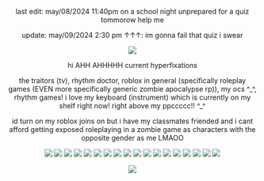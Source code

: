 

<p align="center">
last edit: may/08/2024 11:40pm on a school night unprepared for a quiz tommorow help me
</p>

<p align="center">
update: may/09/2024 2:30 pm ↑↑↑: im gonna fail that quiz i swear
</p>

<p align="center">
<img src="https://decohoard.carrd.co/assets/images/gallery23/5e2fd859.gif?v=3fd34f6c" />
</p>

<p align="center">
hi AHH AHHHHH
current hyperfixations
</p>

<p align="center">
the traitors (tv), rhythm doctor, roblox in general (specifically roleplay games (EVEN more specifically generic zombie apocalypse rp)), my ocs ^_^, rhythm games! i love my keyboard (instrument) which is currently on my shelf right now! right above my ppccccc!! ^_^
</p>

<p align="center">
id turn on my roblox joins on but i have my classmates friended and i cant afford getting exposed roleplaying in a zombie game as characters with the opposite gender as me LMAOO
</p>


<p align="center">
<img src="https://64.media.tumblr.com/97a0c487981805269ed73917f48adb21/473928ea48888009-9f/s100x200/8367b381f5ffcb29552b1b7e349767bf7da34e81.pnj" /> <img src="https://64.media.tumblr.com/293eb680df1f28336a6824a60f7deb4f/tumblr_inline_rawmzhupqo1vefsve_500.jpg" /> <img src="https://raining-starss.neocities.org/plugplug%20(1).png" /> <img src="https://raining-starss.neocities.org/da%20(1).png" /> <img src="https://raining-starss.neocities.org/thebread%20(4).gif" /> <img src="https://64.media.tumblr.com/89658c6691c7538bd4d2cd0463e301e0/tumblr_inline_qiqp7blph41vefsve_500.png" /> <img src="https://64.media.tumblr.com/49d80028e43290621e4c71db3c417804/tumblr_inline_rawmzect9F1vefsve_500.jpg" /> <img src="https://supplies.ju.mp/assets/images/gallery02/cc5c571f.png?v=6a50b904" /> <img src="https://64.media.tumblr.com/e8440456acb50b507028b6378eeb6187/0a844093c4702aee-c0/s100x200/0cd31e85d122ef0197a3cd59e266b94fb3401725.gifv" /> <img src="https://64.media.tumblr.com/c35ab7db7fafde27e76ea18cbe308991/f1498ee937fc1ed0-bf/s100x200/5100b44511dd4c1b2d435d44d2e3b73d34c8b3d6.gifv" /> <img src="https://64.media.tumblr.com/18abcdac49b2a162cd9da4997daeff93/56838e9c58515ae2-51/s100x200/7bf99974704099ccbc56872ee73148eaa5345324.pnj" /> <img src="https://64.media.tumblr.com/b76b34e8d2c3e101593687a4796d9b58/56838e9c58515ae2-38/s100x200/17ab1ce68d4f214a3a1e4b8ef216cc89bac92544.pnj" /> <img src="https://64.media.tumblr.com/41649989dda8c5a8ae1adc6bb52ac2a8/0a844093c4702aee-a5/s100x200/2ceee4dfed8dd77e545bbe136b448786308a3135.gifv" /> <img src="https://64.media.tumblr.com/1f05704d0bb02629e4f0c9d2956d3f07/473928ea48888009-80/s100x200/de965c3755aa2cc768b659ab2a750e6bd101a16e.gifv" /> <img src="https://64.media.tumblr.com/51988c4913f8ee359dc919162c6bb975/473928ea48888009-50/s100x200/1f9afe4383ba4068201c09d4c00104f5fec3b658.gifv" /> <img src="https://64.media.tumblr.com/75f1cf07b98b2833a656cc82c6455e78/473928ea48888009-97/s100x200/9f3266c114ae863aed11722841f52ee48eed7e98.gifv" /> <img src="https://files.catbox.moe/rydc5q.gif" /> <img src="https://64.media.tumblr.com/a8dcea81b285606d6305c659aafcb7a4/473928ea48888009-bc/s100x200/19ca044945604fc3365801e0164d82a58fcac9ae.pnj" />

<p align="center">
<img src="https://files.catbox.moe/x32of3.gif" />
</p>
